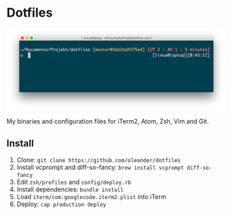 # Dotfiles

![Printscreen](resources/printscreen.png)

My binaries and configuration files for iTerm2, Atom, Zsh, Vim and Git.

## Install

1. Clone: `git clone https://github.com/oleander/dotfiles`
2. Install vcprompt and diff-so-fancy: `brew install vcprompt diff-so-fancy`
3. Edit `zsh/profiles` and `config/deploy.rb`
4. Install dependencies: `bundle install`
5. Load `iterm/com.googlecode.iterm2.plist` into iTerm
6. Deploy: `cap production deploy`